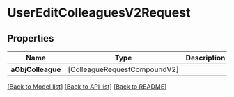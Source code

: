 # UserEditColleaguesV2Request

## Properties
Name | Type | Description | Notes
------------ | ------------- | ------------- | -------------
**aObjColleague** | [ColleagueRequestCompoundV2] |  | 

[[Back to Model list]](../README.md#documentation-for-models) [[Back to API list]](../README.md#documentation-for-api-endpoints) [[Back to README]](../README.md)


